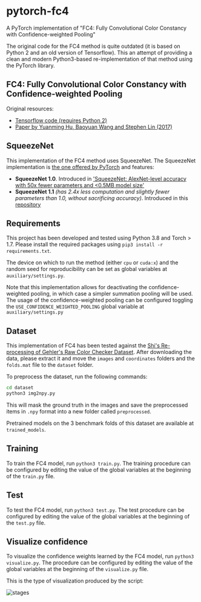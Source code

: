 # pytorch-fc4

A PyTorch implementation of "FC4: Fully Convolutional Color Constancy with Confidence-weighted Pooling"

The original code for the FC4 method is quite outdated (it is based on Python 2 and an old version of Tensorflow). This
an attempt of providing a clean and modern Python3-based re-implementation of that method using the PyTorch library.

## FC4: Fully Convolutional Color Constancy with Confidence-weighted Pooling

Original resources:

* [Tensorflow code (requires Python 2)](https://github.com/yuanming-hu/fc4)
* [Paper by Yuanming Hu, Baoyuan Wang and Stephen Lin (2017)](https://www.microsoft.com/en-us/research/publication/fully-convolutional-color-constancy-confidence-weighted-pooling/)

## SqueezeNet

This implementation of the FC4 method uses SqueezeNet. The SqueezeNet implementation
is [the one offered by PyTorch](https://github.com/pytorch/vision/blob/072d8b2280569a2d13b91d3ed51546d201a57366/torchvision/models/squeezenet.py)
and features:

* **SqueezeNet 1.0**. Introduced
  in ['SqueezeNet: AlexNet-level accuracy with 50x fewer parameters and <0.5MB model size'](https://arxiv.org/abs/1602.07360)
* **SqueezeNet 1.1** *(has 2.4x less computation and slightly fewer parameters than 1.0, without sacrificing accuracy)*.
  Introduced in this [repository](https://github.com/forresti/SqueezeNet)

## Requirements

This project has been developed and tested using Python 3.8 and Torch > 1.7. Please install the required packages
using `pip3 install -r requirements.txt`.

The device on which to run the method (either `cpu` or `cuda:x`) and the random seed for reproducibility can be set as
global variables at `auxiliary/settings.py`.

Note that this implementation allows for deactivating the confidence-weighted pooling, in which case a simpler summation
pooling will be used. The usage of the confidence-weighted pooling can be configured toggling
the `USE_CONFIDENCE_WEIGHTED_POOLING` global variable at `auxiliary/settings.py`

## Dataset

This implementation of FC4 has been tested against
the [Shi's Re-processing of Gehler's Raw Color Checker Dataset](https://www2.cs.sfu.ca/~colour/data/shi_gehler/). After
downloading the data, please extract it and move the `images` and `coordinates` folders and the `folds.mat` file to
the `dataset` folder.

To preprocess the dataset, run the following commands:

```bash
cd dataset
python3 img2npy.py
```

This will mask the ground truth in the images and save the preprocessed items in `.npy` format into a new folder
called `preprocessed`.

Pretrained models on the 3 benchmark folds of this dataset are available at `trained_models`.

## Training

To train the FC4 model, run `python3 train.py`. The training procedure can be configured by editing the value of the
global variables at the beginning of the `train.py` file.

## Test

To test the FC4 model, run `python3 test.py`. The test procedure can be configured by editing the value of the global
variables at the beginning of the `test.py` file.

## Visualize confidence

To visualize the confidence weights learned by the FC4 model, run `python3 visualize.py`. The procedure can be
configured by editing the value of the global variables at the beginning of the `visualize.py` file.

This is the type of visualization produced by the script:

![stages](stages.png)